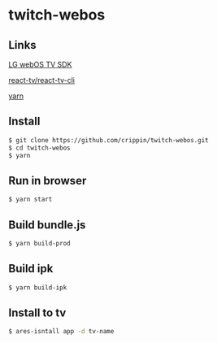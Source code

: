# twitch-webos

## Links

[LG webOS TV SDK](https://webostv.developer.lge.com/sdk/installation/)

[react-tv/react-tv-cli](https://github.com/raphamorim/react-tv)

[yarn](https://yarnpkg.com/lang/en/)

## Install

```bash
$ git clone https://github.com/crippin/twitch-webos.git
$ cd twitch-webos
$ yarn
```
## Run in browser

```bash
$ yarn start
```

## Build bundle.js

```bash
$ yarn build-prod
```
## Build ipk

```bash
$ yarn build-ipk
```

## Install to tv
```bash
$ ares-isntall app -d tv-name
```
